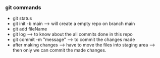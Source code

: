 ### git commands

* git status
* git init -b main --> will create a empty repo on branch main
* git add fileName
* git log --> to know about the all commits done in this repo
* git commit -m "message" --> to commit the changes made
* after making changes --> have to move the files into staging area --> then only we can commit the made changes.